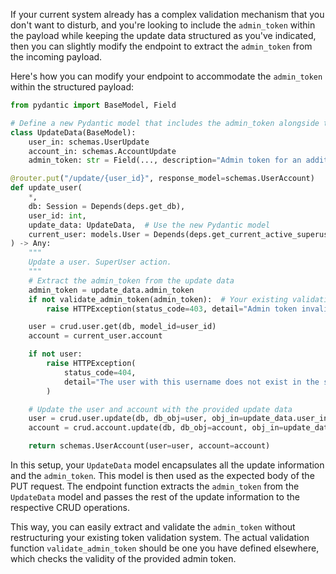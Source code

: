 If your current system already has a complex validation mechanism that you don't want to disturb, and you're looking to include the `admin_token` within the payload while keeping the update data structured as you've indicated, then you can slightly modify the endpoint to extract the `admin_token` from the incoming payload.

Here's how you can modify your endpoint to accommodate the `admin_token` within the structured payload:

```python
from pydantic import BaseModel, Field

# Define a new Pydantic model that includes the admin_token alongside the update models
class UpdateData(BaseModel):
    user_in: schemas.UserUpdate
    account_in: schemas.AccountUpdate
    admin_token: str = Field(..., description="Admin token for an additional security layer")

@router.put("/update/{user_id}", response_model=schemas.UserAccount)
def update_user(
    *,
    db: Session = Depends(deps.get_db),
    user_id: int,
    update_data: UpdateData,  # Use the new Pydantic model
    current_user: models.User = Depends(deps.get_current_active_superuser),
) -> Any:
    """
    Update a user. SuperUser action. 
    """
    # Extract the admin_token from the update data
    admin_token = update_data.admin_token
    if not validate_admin_token(admin_token):  # Your existing validation logic
        raise HTTPException(status_code=403, detail="Admin token invalid")

    user = crud.user.get(db, model_id=user_id)
    account = current_user.account

    if not user:
        raise HTTPException(
            status_code=404,
            detail="The user with this username does not exist in the system",
        )

    # Update the user and account with the provided update data
    user = crud.user.update(db, db_obj=user, obj_in=update_data.user_in)
    account = crud.account.update(db, db_obj=account, obj_in=update_data.account_in)

    return schemas.UserAccount(user=user, account=account)
```

In this setup, your `UpdateData` model encapsulates all the update information and the `admin_token`. This model is then used as the expected body of the PUT request. The endpoint function extracts the `admin_token` from the `UpdateData` model and passes the rest of the update information to the respective CRUD operations.

This way, you can easily extract and validate the `admin_token` without restructuring your existing token validation system. The actual validation function `validate_admin_token` should be one you have defined elsewhere, which checks the validity of the provided admin token.